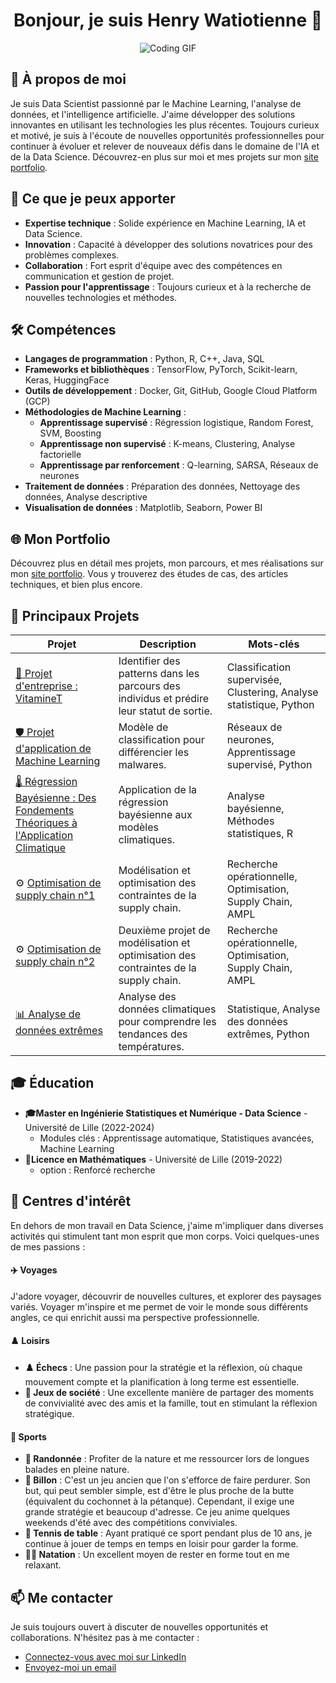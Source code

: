 <h1 align="center">Bonjour, je suis Henry Watiotienne 👋</h1>

<p align="center">
  <img src="https://media.giphy.com/media/2IudUHdI075HL02Pkk/giphy.gif" alt="Coding GIF"/>
</p>


## 🧠 À propos de moi

Je suis Data Scientist passionné par le Machine Learning, l'analyse de données, et l'intelligence artificielle. J'aime développer des solutions innovantes en utilisant les technologies les plus récentes. Toujours curieux et motivé, je suis à l'écoute de nouvelles opportunités professionnelles pour continuer à évoluer et relever de nouveaux défis dans le domaine de l'IA et de la Data Science. Découvrez-en plus sur moi et mes projets sur mon [site portfolio](https://watiotienneh.github.io/).

## 🚀 Ce que je peux apporter

- **Expertise technique** : Solide expérience en Machine Learning, IA et Data Science.
- **Innovation** : Capacité à développer des solutions novatrices pour des problèmes complexes.
- **Collaboration** : Fort esprit d'équipe avec des compétences en communication et gestion de projet.
- **Passion pour l'apprentissage** : Toujours curieux et à la recherche de nouvelles technologies et méthodes.

## 🛠️ Compétences

- **Langages de programmation** : Python, R, C++, Java, SQL
- **Frameworks et bibliothèques** : TensorFlow, PyTorch, Scikit-learn, Keras, HuggingFace
- **Outils de développement** : Docker, Git, GitHub, Google Cloud Platform (GCP)
- **Méthodologies de Machine Learning** :
  - **Apprentissage supervisé** : Régression logistique, Random Forest, SVM, Boosting
  - **Apprentissage non supervisé** : K-means, Clustering, Analyse factorielle
  - **Apprentissage par renforcement** : Q-learning, SARSA, Réseaux de neurones
- **Traitement de données** : Préparation des données, Nettoyage des données, Analyse descriptive
- **Visualisation de données** : Matplotlib, Seaborn, Power BI 

## 🌐 Mon Portfolio

Découvrez plus en détail mes projets, mon parcours, et mes réalisations sur mon [site portfolio](https://watiotienneh.github.io/). Vous y trouverez des études de cas, des articles techniques, et bien plus encore.

## 🚀 Principaux Projets

| Projet | Description | Mots-clés |
| ------ | ----------- | --------- |
| [💼 Projet d'entreprise : VitamineT](https://github.com/WatiotienneH/Projet_Entreprise) | Identifier des patterns dans les parcours des individus et prédire leur statut de sortie. | Classification supervisée, Clustering, Analyse statistique, Python |
| [🛡️ Projet d'application de Machine Learning](https://github.com/WatiotienneH/ML_application) | Modèle de classification pour différencier les malwares. | Réseaux de neurones, Apprentissage supervisé, Python |
| [🌡️ Régression Bayésienne : Des Fondements Théoriques à l'Application Climatique](https://github.com/WatiotienneH/Statistique_Bayesienne) | Application de la régression bayésienne aux modèles climatiques. | Analyse bayésienne, Méthodes statistiques, R |
| ⚙️ [Optimisation de supply chain n°1](https://github.com/WatiotienneH/Projet_RO_1-) | Modélisation et optimisation des contraintes de la supply chain. | Recherche opérationnelle, Optimisation, Supply Chain, AMPL |
| ⚙️ [Optimisation de supply chain n°2](https://github.com/WatiotienneH/Projet_RO_2) | Deuxième projet de modélisation et optimisation des contraintes de la supply chain. | Recherche opérationnelle, Optimisation, Supply Chain, AMPL |
| [📊 Analyse de données extrêmes](https://github.com/WatiotienneH/Stat_extreme) | Analyse des données climatiques pour comprendre les tendances des températures. | Statistique, Analyse des données extrêmes, Python |


## 🎓 Éducation

- **🎓Master en Ingénierie Statistiques et Numérique - Data Science** - Université de Lille (2022-2024)
  - Modules clés : Apprentissage automatique, Statistiques avancées, Machine Learning
- **📜Licence en Mathématiques** - Université de Lille (2019-2022)
  - option : Renforcé recherche

## 🎯 Centres d'intérêt

En dehors de mon travail en Data Science, j'aime m'impliquer dans diverses activités qui stimulent tant mon esprit que mon corps. Voici quelques-unes de mes passions :

#### ✈️ Voyages
J'adore voyager, découvrir de nouvelles cultures, et explorer des paysages variés. Voyager m'inspire et me permet de voir le monde sous différents angles, ce qui enrichit aussi ma perspective professionnelle.

#### ♟️ Loisirs
- **♟️ Échecs** : Une passion pour la stratégie et la réflexion, où chaque mouvement compte et la planification à long terme est essentielle.
- **🎲 Jeux de société** : Une excellente manière de partager des moments de convivialité avec des amis et la famille, tout en stimulant la réflexion stratégique.

#### 🏃 Sports
- **🥾 Randonnée** : Profiter de la nature et me ressourcer lors de longues balades en pleine nature.
- **🏅 Billon** : C'est un jeu ancien que l'on s'efforce de faire perdurer. Son but, qui peut sembler simple, est d'être le plus proche de la butte (équivalent du cochonnet à la pétanque). Cependant, il exige une grande stratégie et beaucoup d'adresse. Ce jeu anime quelques weekends d'été avec des compétitions conviviales.
- **🏓 Tennis de table** : Ayant pratiqué ce sport pendant plus de 10 ans, je continue à jouer de temps en temps en loisir pour garder la forme.
- **🏊‍♂️ Natation** : Un excellent moyen de rester en forme tout en me relaxant.
## 📫 Me contacter

Je suis toujours ouvert à discuter de nouvelles opportunités et collaborations. N'hésitez pas à me contacter :
- [Connectez-vous avec moi sur LinkedIn](https://www.linkedin.com/in/henry-watiotienne-072085293/)
- [Envoyez-moi un email](mailto:hrywatiotienne@gmail.com)
